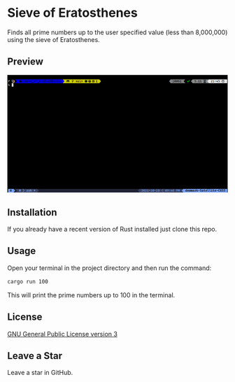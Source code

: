 # Sieve of Eratosthenes

Finds all prime numbers up to the user specified value (less than 8,000,000)
using the sieve of Eratosthenes.

## Preview

![Primes file](prime.gif)

## Installation

If you already have a recent version of Rust installed just clone this repo.

## Usage

Open your terminal in the project directory and then run the command:

```sh
cargo run 100
```

This will print the prime numbers up to 100 in the terminal.
## License

[GNU General Public License version 3](https://opensource.org/licenses/GPL-3.0)

## Leave a Star

Leave a star in GitHub.
